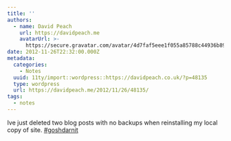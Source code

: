 ```yaml
---
title: ''
authors:
  - name: David Peach
    url: https://davidpeach.me
    avatarUrl: >-
      https://secure.gravatar.com/avatar/4d7faf5eee1f055a85788c44936b8995eaab6dfb004e7854ec747ccb272e91ee?s=96&d=mm&r=g
date: 2012-11-26T22:32:00.000Z
metadata:
  categories:
    - Notes
  uuid: 11ty/import::wordpress::https://davidpeach.co.uk/?p=48135
  type: wordpress
  url: https://davidpeach.me/2012/11/26/48135/
tags:
  - notes
---
```

Ive just deleted two blog posts with no backups when reinstalling my local copy of site. [#goshdarnit](https://twitter.com/search?q=%23goshdarnit)